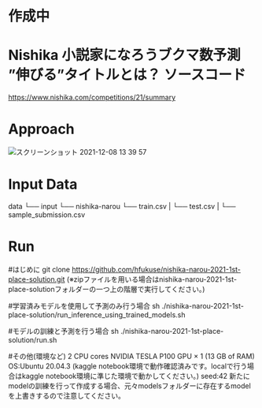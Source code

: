 # 作成中
# Nishika 小説家になろうブクマ数予測 ”伸びる”タイトルとは？ ソースコード
https://www.nishika.com/competitions/21/summary

# Approach
![スクリーンショット 2021-12-08 13 39 57](https://user-images.githubusercontent.com/61064493/145149949-e105ff33-a635-4ea4-b198-aee2ac775e67.png)
# Input Data
data
└── input
    └── nishika-narou
        └── train.csv
        |
        └── test.csv
        |
        └── sample_submission.csv

# Run
#はじめに
git clone https://github.com/hfukuse/nishika-narou-2021-1st-place-solution.git
(※zipファイルを用いる場合はnishika-narou-2021-1st-place-solutionフォルダーの一つ上の階層で実行してください。)

#学習済みモデルを使用して予測のみ行う場合
sh ./nishika-narou-2021-1st-place-solution/run_inference_using_trained_models.sh

#モデルの訓練と予測を行う場合
sh ./nishika-narou-2021-1st-place-solution/run.sh

#その他(環境など)
2 CPU cores
NVIDIA TESLA P100 GPU × 1 (13 GB of RAM)
OS:Ubuntu 20.04.3
(kaggle notebook環境で動作確認済みです。localで行う場合はkaggle notebook環境に準じた環境で動かしてください。)
seed:42
新たにmodelの訓練を行って作成する場合、元々modelsフォルダーに存在するmodelを上書きするので注意してください。




